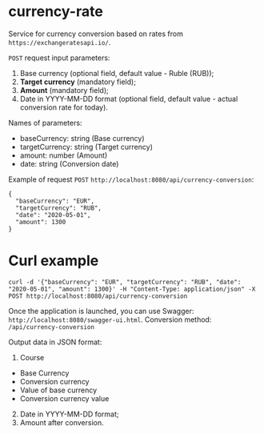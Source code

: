# currency-rate
Service for currency conversion based on rates from  `https://exchangeratesapi.io/`.

`POST` request input parameters:

1) Base currency (optional field, default value - Ruble (RUB));
2) **Target currency** (mandatory field);
3) **Amount** (mandatory field);
4) Date in YYYY-MM-DD format (optional field, default value - actual conversion rate for today).

Names of parameters:
- baseCurrency: string (Base currency)
- targetCurrency: string (Target currency)
- amount: number (Amount)
- date: string (Conversion date)

Example of request `POST` `http://localhost:8080/api/currency-conversion`:
```
{
  "baseCurrency": "EUR",
  "targetCurrency": "RUB",
  "date": "2020-05-01", 
  "amount": 1300
}
```
# Curl example
```
curl -d '{"baseCurrency": "EUR", "targetCurrency": "RUB", "date": "2020-05-01", "amount": 1300}' -H "Content-Type: application/json" -X POST http://localhost:8080/api/currency-conversion
```

Once the application is launched, you can use Swagger: `http://localhost:8080/swagger-ui.html`.
Conversion method: `/api/currency-conversion`

Output data in JSON format:

1) Course 
  - Base Currency 
  - Conversion currency 
  - Value of base currency
  - Conversion currency value
2) Date in YYYY-MM-DD format;
3) Amount after conversion.
